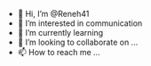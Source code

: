 - 👋 Hi, I’m @Reneh41
- 👀 I’m interested in communication
- 🌱 I’m currently learning
- 💞️ I’m looking to collaborate on ...
- 📫 How to reach me ...

<!---
Reneh41/Reneh41 is a ✨ special ✨ repository because its `README.md` (this file) appears on your GitHub profile.
You can click the Preview link to take a look at your changes.
--->
